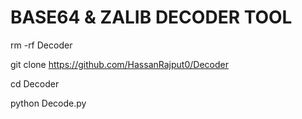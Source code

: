 # BASE64 & ZALIB DECODER TOOL

rm -rf Decoder

git clone https://github.com/HassanRajput0/Decoder

cd Decoder

python Decode.py
